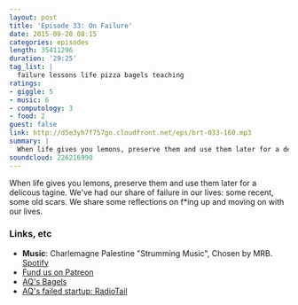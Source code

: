 ```yaml
---
layout: post
title: 'Episode 33: On Failure'
date: 2015-09-28 08:15
categories: episodes
length: 35411296
duration: '29:25'
tag_list: |
  failure lessons life pizza bagels teaching
ratings:
- giggle: 5
- music: 6
- computology: 3
- food: 2
guest: false
link: http://d5e3yh7f757go.cloudfront.net/eps/brt-033-160.mp3
summary: |
  When life gives you lemons, preserve them and use them later for a delicous tagine. We've had our share of failure in our lives: some recent, some old scars. We share some reflections on f*ing up and moving on with our lives.
soundcloud: 226216990
---
```

When life gives you lemons, preserve them and use them later for a delicous tagine. We've had our share of failure in our lives: some recent, some old scars. We share some reflections on f*ing up and moving on with our lives.

<!-- more -->

### Links, etc

* <strong>Music</strong>: Charlemagne Palestine "Strumming Music", Chosen by MRB. [Spotify](https://open.spotify.com/track/6ugzLYgaoBtPhLEXd4cwAI)
* [Fund us on Patreon](https://www.patreon.com/beatsryetypes?ty=p)
* [AQ's Bagels](https://instagram.com/p/7xnuHXpLCC/?taken-by=quirkey)
* [AQ's failed startup: RadioTail](http://www.radiotail.com)
